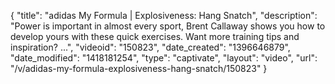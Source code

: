 {
    "title": "adidas My Formula | Explosiveness: Hang Snatch",
    "description": "Power is important in almost every sport, Brent Callaway shows you how to develop yours with these quick exercises. Want more training tips and inspiration? ...",
    "videoid": "150823",
    "date_created": "1396646879",
    "date_modified": "1418181254",
    "type": "captivate",
    "layout": "video",
    "url": "\/v\/adidas-my-formula-explosiveness-hang-snatch\/150823"
}